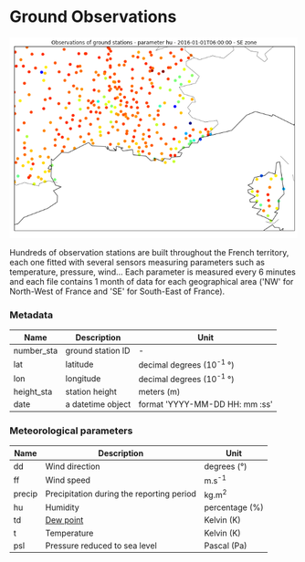 # Ground Observations

![Masks](../../img/GroundStationsObservations.png)


Hundreds of observation stations are built throughout the French territory, each one fitted with several sensors measuring parameters such as temperature, pressure, wind... Each parameter is measured every 6 minutes and each file contains 1 month of data for each geographical area ('NW' for North-West of France and 'SE' for South-East of France). 

### Metadata

| Name | Description | Unit |
| -----| ----------- | ---- |
| number_sta | ground station ID | - |
| lat | latitude | decimal degrees (10<sup>-1</sup> °)|
| lon | longitude | decimal degrees (10<sup>-1</sup> °)|
| height_sta | station height | meters (m) |
| date |  a datetime object | format 'YYYY-MM-DD HH: mm :ss' |

### Meteorological parameters

| Name | Description | Unit |
| -----| ----------- | ---- |
| dd | Wind direction | degrees (°) |
| ff | Wind speed |  m.s<sup>-1</sup>|
| precip | Precipitation during the reporting period | kg.m<sup>2</sup>|
| hu | Humidity | percentage (%) |
| td |  [Dew point](../../glossary/#dew-point) | Kelvin (K) |
| t |  Temperature | Kelvin (K) |
| psl |  Pressure reduced to sea level | Pascal (Pa) |